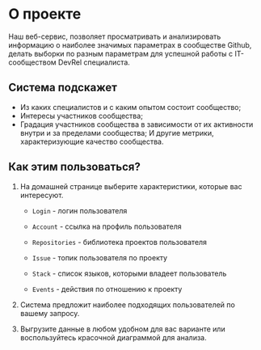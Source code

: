 # О проекте

Наш веб-сервис, позволяет просматривать и анализировать информацию о наиболее значимых параметрах в сообществе Github, делать выборки по разным параметрам для успешной работы с IT-сообществом DevRel специалиста.

## Система подскажет

- Из каких специалистов и с каким опытом состоит сообщество;
- Интересы участников сообщества;
- Градация участников сообщества в зависимости от их активности внутри и за пределами сообщества;
  И другие метрики, характеризующие качество сообщества.

## Как этим пользоваться?

1. На домашней странице выберите характеристики, которые вас интересуют.

   - `Login` - логин пользователя

   - `Account` - ссылка на профиль пользователя

   - `Repositories` - библиотека проектов пользователя

   - `Issue` - топик пользователя по проекту

   - `Stack` - список языков, которыми владеет пользователь

   - `Events` - действия по отношению к проекту

2. Система предложит наиболее подходящих пользователей по вашему запросу.

3. Выгрузите данные в любом удобном для вас варианте или воспользуйтесь красочной диаграммой для анализа.
